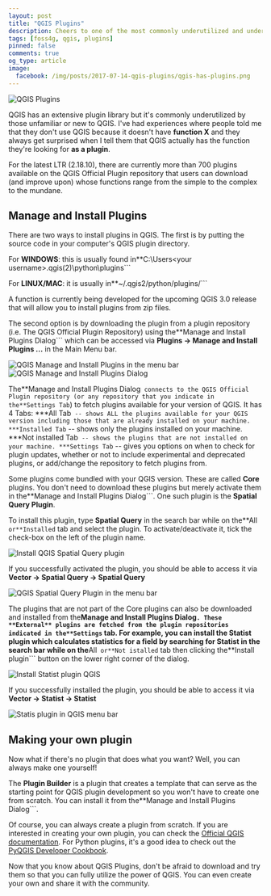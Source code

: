 ```yaml
---
layout: post
title: "QGIS Plugins"
description: Cheers to one of the most commonly underutilized and underappreciated part of QGIS.
tags: [foss4g, qgis, plugins]
pinned: false
comments: true
og_type: article
image:
  facebook: /img/posts/2017-07-14-qgis-plugins/qgis-has-plugins.png
---
```


<div class="col-md-12 img-container"><img class="img-fluid post-img img-shadow" src="{{ site.assets }}/img/posts/2017-07-14-qgis-plugins/qgis-has-plugins.png" alt="QGIS Plugins"></div>

QGIS has an extensive plugin library but it's commonly underutilized by those unfamiliar or new to QGIS. I've had experiences where people told me that they don't use QGIS because it doesn't have **function X** and they always get surprised when I tell them that QGIS actually has the function they're looking for **as a plugin**.

For the latest LTR (2.18.10), there are currently more than 700 plugins available on the QGIS Official Plugin repository that users can download (and improve upon) whose functions range from the simple to the complex to the mundane.


## Manage and Install Plugins
There are two ways to install plugins in QGIS. The first is by putting the source code in your computer's QGIS plugin directory.

For **WINDOWS**: this is usually found in**C:\Users\<your username>\.qgis(2)\python\plugins\```

For **LINUX/MAC**: it is usually in**~/.qgis2/python/plugins/```

A function is currently being developed for the upcoming QGIS 3.0 release that will allow you to install plugins from zip files.

The second option is by downloading the plugin from a plugin repository (i.e. The QGIS Official Plugin Repository) using the**Manage and Install Plugins Dialog``` which can be accessed via **Plugins -> Manage and Install Plugins ...** in the Main Menu bar.

<div class="col-md-12 img-container"><img class="img-fluid post-img img-shadow" src="{{ site.assets }}/img/posts/2017-07-14-qgis-plugins/manage-and-install.png" alt="QGIS Manage and Install Plugins in the menu bar"></div>

<div class="col-md-12 img-container"><img class="img-fluid post-img img-shadow" src="{{ site.assets }}/img/posts/2017-07-14-qgis-plugins/properties.png" alt="QGIS Manage and Install Plugins Dialog"></div>

The**Manage and Install Plugins Dialog``` connects to the QGIS Official Plugin repository (or any repository that you indicate in the**Settings Tab```) to fetch plugins available for your version of QGIS. It has 4 Tabs:
***All Tab``` -- shows ALL the plugins available for your QGIS version including those that are already installed on your machine.
***Installed Tab``` -- shows only the plugins installed on your machine.
***Not installed Tab``` -- shows the plugins that are not installed on your machine.
***Settings Tab``` -- gives you options on when to check for plugin updates, whether or not to include experimental and deprecated plugins, or add/change the repository to fetch plugins from.

Some plugins come bundled with your QGIS version. These are called **Core** plugins. You don't need to download these plugins but merely activate them in the**Manage and Install Plugins Dialog```. One such plugin is the **Spatial Query Plugin**.

To install this plugin, type **Spatial Query** in the search bar while on the**All``` or**Installed``` tab and select the plugin. To activate/deactivate it, tick the check-box on the left of the plugin name.

<div class="col-md-12 img-container"><img class="img-fluid post-img img-shadow" src="{{ site.assets }}/img/posts/2017-07-14-qgis-plugins/spatial-query.png" alt="Install QGIS Spatial Query plugin"></div>

If you successfully activated the plugin, you should be able to access it via **Vector -> Spatial Query -> Spatial Query**

<div class="col-md-12 img-container"><img class="img-fluid post-img img-shadow" src="{{ site.assets }}/img/posts/2017-07-14-qgis-plugins/spatial-query-run.png" alt="QGIS Spatial Query Plugin in the menu bar"></div>

The plugins that are not part of the Core plugins can also be downloaded and installed from the**Manage and Install Plugins Dialog```. These **External** plugins are fetched from the plugin repositories indicated in the**Settings``` tab. For example, you can install the **Statist** plugin which calculates statistics for a field by searching for **Statist** in the search bar while on the**All``` or**Not istalled``` tab then clicking the**Install plugin``` button on the lower right corner of the dialog.

<div class="col-md-12 img-container"><img class="img-fluid post-img img-shadow" src="{{ site.assets }}/img/posts/2017-07-14-qgis-plugins/statist.png" alt="Install Statist plugin QGIS"></div>

If you successfully installed the plugin, you should be able to access it via **Vector -> Statist -> Statist**

<div class="col-md-12 img-container"><img class="img-fluid post-img img-shadow" src="{{ site.assets }}/img/posts/2017-07-14-qgis-plugins/statist-run.png" alt="Statis plugin in QGIS menu bar"></div>


## Making your own plugin
Now what if there's no plugin that does what you want? Well, you can always make one yourself!

The **Plugin Builder** is a plugin that creates a template that can serve as the starting point for QGIS plugin development so you won't have to create one from scratch. You can install it from the**Manage and Install Plugins Dialog```.

Of course, you can always create a plugin from scratch. If you are interested in creating your own plugin, you can check the [Official QGIS documentation](http://docs.qgis.org/testing/en/docs/pyqgis_developer_cookbook/plugins.html). For Python plugins, it's a good idea to check out the [PyQGIS Developer Cookbook](http://docs.qgis.org/testing/en/docs/pyqgis_developer_cookbook/).


Now that you know about QGIS Plugins, don't be afraid to download and try them so that you can fully utilize the power of QGIS. You can even create your own and share it with the community.
